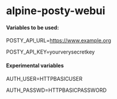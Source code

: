# alpine-posty-webui

#### Variables to be used:

POSTY_API_URL=https://www.example.org

POSTY_API_KEY=yourverysecretkey


#### Experimental variables

AUTH_USER=HTTPBASICUSER

AUTH_PASSWD=HTTPBASICPASSWORD
